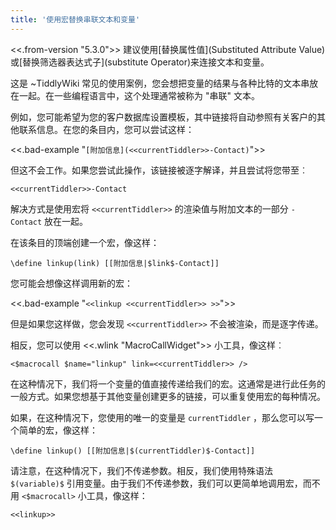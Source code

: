 ```yaml
---
title: '使用宏替换串联文本和变量'
---
```


<<.from-version "5.3.0">> 建议使用[替换属性值](Substituted Attribute Value)或[替换筛选器表达式子](substitute Operator)来连接文本和变量。

这是 ~TiddlyWiki 常见的使用案例，您会想把变量的结果与各种比特的文本串放在一起。在一些编程语言中，这个处理通常被称为 "串联" 文本。

例如，您可能希望为您的客户数据库设置模板，其中链接将自动参照有关客户的其他联系信息。在您的条目内，您可以尝试这样：

<<.bad-example "`[附加信息](<<currentTiddler>>-Contact)`">>

但这不会工作。如果您尝试此操作，该链接被逐字解译，并且尝试将您带至︰

```
<<currentTiddler>>-Contact
```

解决方式是使用宏将 `<<currentTiddler>>` 的渲染值与附加文本的一部分 `-Contact` 放在一起。

在该条目的顶端创建一个宏，像这样：

```
\define linkup(link) [[附加信息|$link$-Contact]]
```

您可能会想像这样调用新的宏：

<<.bad-example "`<<linkup <<currentTiddler>> >>`">>

但是如果您这样做，您会发现 `<<currentTiddler>>` 不会被渲染，而是逐字传递。

相反，您可以使用 <<.wlink "MacroCallWidget">> 小工具，像这样︰

```
<$macrocall $name="linkup" link=<<currentTiddler>> />
```

在这种情况下，我们将一个变量的值直接传递给我们的宏。这通常是进行此任务的一般方式。如果您想基于其他变量创建更多的链接，可以重复使用宏的每种情况。

如果，在这种情况下，您使用的唯一的变量是 `currentTiddler` ，那么您可以写一个简单的宏，像这样：

```
\define linkup() [[附加信息|$(currentTiddler)$-Contact]]
```

请注意，在这种情况下，我们不传递参数。相反，我们使用特殊语法 `$(variable)$` 引用变量。由于我们不传递参数，我们可以更简单地调用宏，而不用 `<$macrocall>` 小工具，像这样：

```
<<linkup>>
```
